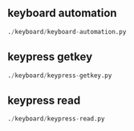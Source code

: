 
## keyboard automation
```python
./keyboard/keyboard-automation.py
```


## keypress getkey
```python
./keyboard/keypress-getkey.py
```


## keypress read
```python
./keyboard/keypress-read.py
```

